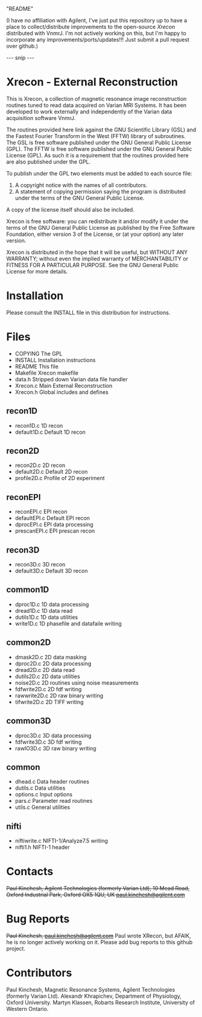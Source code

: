 "README"

(I have no affiliation with Agilent, I've just put this repository up to have
a place to collect/distribute improvements to the open-source *Xrecon* distributed
with VnmrJ.  I'm not actively working on this, but I'm happy to incorporate any
improvements/ports/updates!!!  Just submit a pull request over github.)

--- snip ---

Xrecon - External Reconstruction
================================

This is Xrecon, a collection of magnetic resonance image reconstruction
routines tuned to read data acquired on Varian MRI Systems.
It has been developed to work externally and independently of the Varian data
acquisition software VnmrJ.

The routines provided here link against the GNU Scientific Library (GSL) and
the Fastest Fourier Transform in the West (FFTW) library of subroutines.
The GSL is free software published under the GNU General Public License (GPL).
The FFTW is free software published under the GNU General Public License (GPL).
As such it is a requirement that the routines provided here are also published
under the GPL.

To publish under the GPL two elements must be added to each source file:
1. A copyright notice with the names of all contributors.
2. A statement of copying permission saying the program is distributed under
   the terms of the GNU General Public License.

A copy of the license itself should also be included.

Xrecon is free software: you can redistribute it and/or modify it under
the terms of the GNU General Public License as published by the Free Software
Foundation, either version 3 of the License, or (at your option) any later
version.

Xrecon is distributed in the hope that it will be useful, but WITHOUT ANY
WARRANTY; without even the implied warranty of MERCHANTABILITY or FITNESS FOR
A PARTICULAR PURPOSE. See the GNU General Public License for more details.


Installation
============

Please consult the INSTALL file in this distribution for instructions.


Files
=====

- COPYING         The GPL
- INSTALL         Installation instructions
- README          This file
- Makefile        Xrecon makefile
- data.h          Stripped down Varian data file handler
- Xrecon.c        Main External Reconstruction
- Xrecon.h        Global includes and defines

recon1D
-------
- recon1D.c       1D recon
- default1D.c     Default 1D recon

recon2D
-------
- recon2D.c       2D recon
- default2D.c     Default 2D recon
- profile2D.c     Profile of 2D experiment

reconEPI
--------
- reconEPI.c      EPI recon
- defaultEPI.c    Default EPI recon
- dprocEPI.c      EPI data processing
- prescanEPI.c    EPI prescan recon

recon3D
-------
- recon3D.c       3D recon
- default3D.c     Default 3D recon

common1D
--------
- dproc1D.c       1D data processing
- dread1D.c       1D data read
- dutils1D.c      1D data utilities
- write1D.c       1D phasefile and datafaile writing

common2D
--------
- dmask2D.c       2D data masking
- dproc2D.c       2D data processing
- dread2D.c       2D data read
- dutils2D.c      2D data utilities
- noise2D.c       2D routines using noise measurements
- fdfwrite2D.c    2D fdf writing
- rawwrite2D.c    2D raw binary writing
- tifwrite2D.c    2D TIFF writing

common3D
--------
- dproc3D.c       3D data processing
- fdfwrite3D.c    3D fdf writing
- rawIO3D.c       3D raw binary writing

common
------
- dhead.c         Data header routines
- dutils.c        Data utilities
- options.c       Input options
- pars.c          Parameter read routines
- utils.c         General utilities

nifti
-----
- niftiwrite.c    NIFTI-1/Analyze7.5 writing
- nifti1.h        NIFTI-1 header


Contacts
========

~~Paul Kinchesh,
Agilent Technologies (formerly Varian Ltd), 10 Mead Road, Oxford Industrial Park, Oxford OX5 1QU, UK
paul.kinchesh@agilent.com~~


Bug Reports
===========

~~Paul Kinchesh, paul.kinchesh@agilent.com~~
Paul wrote XRecon, but AFAIK, he is no longer actively working on it.  Please add bug reports to this github project.

Contributors
============

Paul Kinchesh, Magnetic Resonance Systems, Agilent Technologies (formerly Varian Ltd).
Alexandr Khrapichev, Department of Physiology, Oxford University.
Martyn Klassen, Robarts Research Institute, University of Western Ontario.

